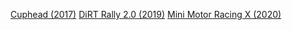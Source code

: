 [Cuphead (2017)](https://nnmclub.to/forum/viewtopic.php?t=1298029)
[DiRT Rally 2.0 (2019)](https://nnmclub.to/forum/viewtopic.php?t=1449856)
[Mini Motor Racing X (2020)](https://nnmclub.to/forum/viewtopic.php?t=1451684)
